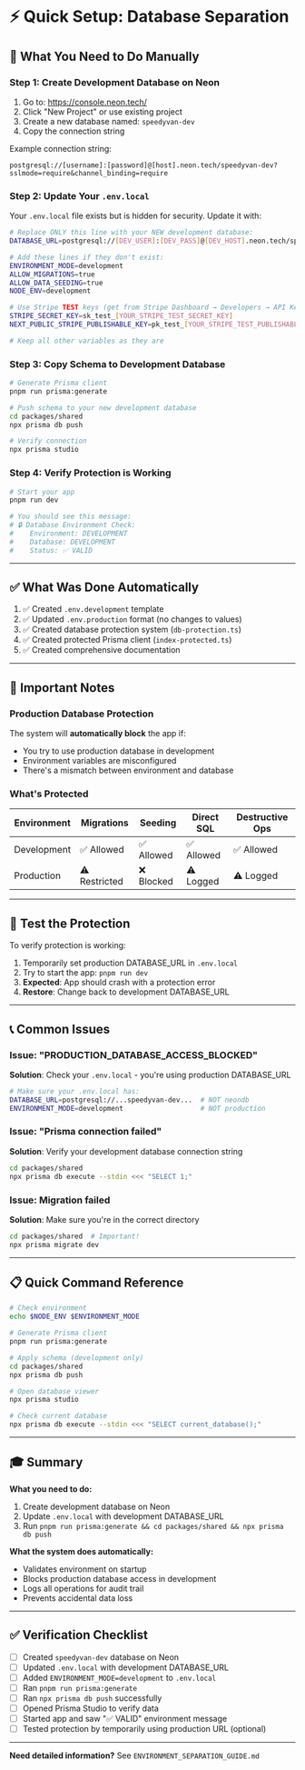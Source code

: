 # ⚡ Quick Setup: Database Separation

## 🎯 What You Need to Do Manually

### Step 1: Create Development Database on Neon

1. Go to: https://console.neon.tech/
2. Click "New Project" or use existing project
3. Create a new database named: `speedyvan-dev`
4. Copy the connection string

Example connection string:
```
postgresql://[username]:[password]@[host].neon.tech/speedyvan-dev?sslmode=require&channel_binding=require
```

### Step 2: Update Your `.env.local`

Your `.env.local` file exists but is hidden for security. Update it with:

```bash
# Replace ONLY this line with your NEW development database:
DATABASE_URL=postgresql://[DEV_USER]:[DEV_PASS]@[DEV_HOST].neon.tech/speedyvan-dev?sslmode=require&channel_binding=require

# Add these lines if they don't exist:
ENVIRONMENT_MODE=development
ALLOW_MIGRATIONS=true
ALLOW_DATA_SEEDING=true
NODE_ENV=development

# Use Stripe TEST keys (get from Stripe Dashboard → Developers → API Keys → Test mode)
STRIPE_SECRET_KEY=sk_test_[YOUR_STRIPE_TEST_SECRET_KEY]
NEXT_PUBLIC_STRIPE_PUBLISHABLE_KEY=pk_test_[YOUR_STRIPE_TEST_PUBLISHABLE_KEY]

# Keep all other variables as they are
```

### Step 3: Copy Schema to Development Database

```bash
# Generate Prisma client
pnpm run prisma:generate

# Push schema to your new development database
cd packages/shared
npx prisma db push

# Verify connection
npx prisma studio
```

### Step 4: Verify Protection is Working

```bash
# Start your app
pnpm run dev

# You should see this message:
# 🔒 Database Environment Check:
#    Environment: DEVELOPMENT
#    Database: DEVELOPMENT
#    Status: ✅ VALID
```

---

## ✅ What Was Done Automatically

1. ✅ Created `.env.development` template
2. ✅ Updated `.env.production` format (no changes to values)
3. ✅ Created database protection system (`db-protection.ts`)
4. ✅ Created protected Prisma client (`index-protected.ts`)
5. ✅ Created comprehensive documentation

---

## 🚨 Important Notes

### Production Database Protection

The system will **automatically block** the app if:
- You try to use production database in development
- Environment variables are misconfigured
- There's a mismatch between environment and database

### What's Protected

| Environment | Migrations | Seeding | Direct SQL | Destructive Ops |
|-------------|-----------|---------|------------|-----------------|
| Development | ✅ Allowed | ✅ Allowed | ✅ Allowed | ✅ Allowed |
| Production  | ⚠️ Restricted | ❌ Blocked | ⚠️ Logged | ⚠️ Logged |

---

## 🧪 Test the Protection

To verify protection is working:

1. Temporarily set production DATABASE_URL in `.env.local`
2. Try to start the app: `pnpm run dev`
3. **Expected**: App should crash with a protection error
4. **Restore**: Change back to development DATABASE_URL

---

## 📞 Common Issues

### Issue: "PRODUCTION_DATABASE_ACCESS_BLOCKED"

**Solution**: Check your `.env.local` - you're using production DATABASE_URL

```bash
# Make sure your .env.local has:
DATABASE_URL=postgresql://...speedyvan-dev...  # NOT neondb
ENVIRONMENT_MODE=development                   # NOT production
```

### Issue: "Prisma connection failed"

**Solution**: Verify your development database connection string

```bash
cd packages/shared
npx prisma db execute --stdin <<< "SELECT 1;"
```

### Issue: Migration failed

**Solution**: Make sure you're in the correct directory

```bash
cd packages/shared  # Important!
npx prisma migrate dev
```

---

## 📋 Quick Command Reference

```bash
# Check environment
echo $NODE_ENV $ENVIRONMENT_MODE

# Generate Prisma client
pnpm run prisma:generate

# Apply schema (development only)
cd packages/shared
npx prisma db push

# Open database viewer
npx prisma studio

# Check current database
npx prisma db execute --stdin <<< "SELECT current_database();"
```

---

## 🎓 Summary

**What you need to do:**
1. Create development database on Neon
2. Update `.env.local` with development DATABASE_URL
3. Run `pnpm run prisma:generate && cd packages/shared && npx prisma db push`

**What the system does automatically:**
- Validates environment on startup
- Blocks production database access in development
- Logs all operations for audit trail
- Prevents accidental data loss

---

## ✅ Verification Checklist

- [ ] Created `speedyvan-dev` database on Neon
- [ ] Updated `.env.local` with development DATABASE_URL
- [ ] Added `ENVIRONMENT_MODE=development` to `.env.local`
- [ ] Ran `pnpm run prisma:generate`
- [ ] Ran `npx prisma db push` successfully
- [ ] Opened Prisma Studio to verify data
- [ ] Started app and saw "✅ VALID" environment message
- [ ] Tested protection by temporarily using production URL (optional)

---

**Need detailed information?** See `ENVIRONMENT_SEPARATION_GUIDE.md`

